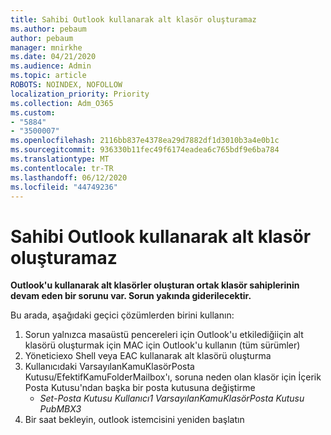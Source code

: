```yaml
---
title: Sahibi Outlook kullanarak alt klasör oluşturamaz
ms.author: pebaum
author: pebaum
manager: mnirkhe
ms.date: 04/21/2020
ms.audience: Admin
ms.topic: article
ROBOTS: NOINDEX, NOFOLLOW
localization_priority: Priority
ms.collection: Adm_O365
ms.custom:
- "5884"
- "3500007"
ms.openlocfilehash: 2116bb837e4378ea29d7882df1d3010b3a4e0b1c
ms.sourcegitcommit: 936330b11fec49f6174eadea6c765bdf9e6ba784
ms.translationtype: MT
ms.contentlocale: tr-TR
ms.lasthandoff: 06/12/2020
ms.locfileid: "44749236"
---
```

# <a name="owner-cannot-create-sub-folder-using-outlook"></a>Sahibi Outlook kullanarak alt klasör oluşturamaz

**Outlook'u kullanarak alt klasörler oluşturan ortak klasör sahiplerinin devam eden bir sorunu var. Sorun yakında giderilecektir.**

Bu arada, aşağıdaki geçici çözümlerden birini kullanın:

1. Sorun yalnızca masaüstü pencereleri için Outlook'u etkilediğiiçin alt klasörü oluşturmak için MAC için Outlook'u kullanın (tüm sürümler)
2. Yöneticiexo Shell veya EAC kullanarak alt klasörü oluşturma
3. Kullanıcıdaki VarsayılanKamuKlasörPosta Kutusu/EfektifKamuFolderMailbox'ı, soruna neden olan klasör için İçerik Posta Kutusu'ndan başka bir posta kutusuna değiştirme  
    - *Set-Posta Kutusu Kullanıcı1 VarsayılanKamuKlasörPosta Kutusu PubMBX3*
4. Bir saat bekleyin, outlook istemcisini yeniden başlatın